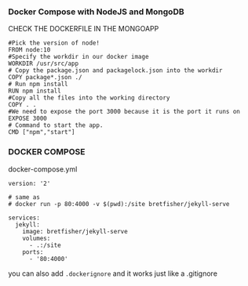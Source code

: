 ### Docker Compose with NodeJS and MongoDB

CHECK THE DOCKERFILE IN THE MONGOAPP

```
#Pick the version of node!
FROM node:10
#Specify the workdir in our docker image
WORKDIR /usr/src/app
# Copy the package.json and packagelock.json into the workdir
COPY package*.json ./
# Run npm install
RUN npm install
#Copy all the files into the working directory
COPY . .
#We need to expose the port 3000 because it is the port it runs on
EXPOSE 3000
# Command to start the app.
CMD ["npm","start"]
```

### DOCKER COMPOSE

docker-compose.yml

```
version: '2'

# same as
# docker run -p 80:4000 -v $(pwd):/site bretfisher/jekyll-serve

services:
  jekyll:
    image: bretfisher/jekyll-serve
    volumes:
      - .:/site
    ports:
      - '80:4000'
```

you can also add `.dockerignore` and it works just like a .gitignore
